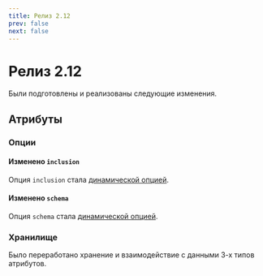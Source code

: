 ```yaml
---
title: Релиз 2.12
prev: false
next: false
---
```


# Релиз 2.12

Были подготовлены и реализованы следующие изменения.

## Атрибуты

### Опции

#### Изменено `inclusion`

Опция `inclusion` стала [динамической опцией](../guide/options/dynamic#опция-inclusion).

#### Изменено `schema`

Опция `schema` стала [динамической опцией](../guide/options/dynamic#опция-schema).

### Хранилище

Было переработано хранение и взаимодействие с данными 3-х типов атрибутов.
